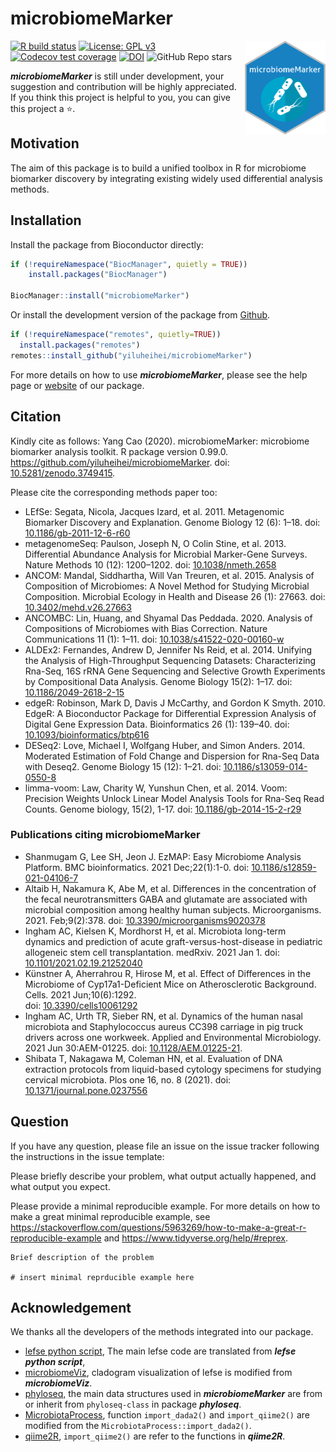 
<!-- README.md is generated from README.Rmd. Please edit that file -->

# microbiomeMarker

<a href='https://github.com/yiluheihei/microbiomeMarker'/><img src='man/figures/microbiomeMarker.png' height="150" align="right" />

<!-- badges: start -->

[![R build
status](https://github.com/yiluheihei/microbiomeMarker/workflows/R-CMD-check-bioc/badge.svg)](https://github.com/yiluheihei/microbiomeMarker/actions)
[![License: GPL
v3](https://img.shields.io/badge/License-GPLv3-blue.svg)](https://github.com/yiluheihei/microbiomeMarker/blob/master/LICENSE.md)
[![Codecov test
coverage](https://codecov.io/gh/yiluheihei/microbiomeMarker/branch/master/graph/badge.svg)](https://codecov.io/gh/yiluheihei/microbiomeMarker?branch=master)
[![DOI](https://zenodo.org/badge/215731961.svg)](https://zenodo.org/badge/latestdoi/215731961)
![GitHub Repo
stars](https://img.shields.io/github/stars/yiluheihei/microbiomeMarker?style=social)
<!-- badges: end -->

***microbiomeMarker*** is still under development, your suggestion and
contribution will be highly appreciated. If you think this project is
helpful to you, you can give this project a :star:.

## Motivation

The aim of this package is to build a unified toolbox in R for
microbiome biomarker discovery by integrating existing widely used
differential analysis methods.

## Installation

Install the package from Bioconductor directly:

``` r
if (!requireNamespace("BiocManager", quietly = TRUE))
    install.packages("BiocManager")

BiocManager::install("microbiomeMarker")
```

Or install the development version of the package from
[Github](https://github.com/yiluheihei/microbiomeMarker).

``` r
if (!requireNamespace("remotes", quietly=TRUE))
  install.packages("remotes")
remotes::install_github("yiluheihei/microbiomeMarker")
```

For more details on how to use ***microbiomeMarker***, please see the
help page or
[website](https://yiluheihei.github.io/microbiomeMarker/index.html) of
our package.

## Citation

Kindly cite as follows: Yang Cao (2020). microbiomeMarker: microbiome
biomarker analysis toolkit. R package version 0.99.0.
<https://github.com/yiluheihei/microbiomeMarker>. doi:
[10.5281/zenodo.3749415](https://doi.org/10.5281/zenodo.3749415).

Please cite the corresponding methods paper too:

-   LEfSe: Segata, Nicola, Jacques Izard, et al. 2011. Metagenomic
    Biomarker Discovery and Explanation. Genome Biology 12 (6): 1–18.
    doi:
    [10.1186/gb-2011-12-6-r60](https://doi.org/10.1186/gb-2011-12-6-r60)
-   metagenomeSeq: Paulson, Joseph N, O Colin Stine, et al. 2013.
    Differential Abundance Analysis for Microbial Marker-Gene Surveys.
    Nature Methods 10 (12): 1200–1202. doi:
    [10.1038/nmeth.2658](https://doi.org/10.1038/nmeth.2658)
-   ANCOM: Mandal, Siddhartha, Will Van Treuren, et al. 2015. Analysis
    of Composition of Microbiomes: A Novel Method for Studying Microbial
    Composition. Microbial Ecology in Health and Disease 26 (1): 27663.
    doi:
    [10.3402/mehd.v26.27663](https://doi.org/10.3402/mehd.v26.27663)
-   ANCOMBC: Lin, Huang, and Shyamal Das Peddada. 2020. Analysis of
    Compositions of Microbiomes with Bias Correction. Nature
    Communications 11 (1): 1–11. doi:
    [10.1038/s41522-020-00160-w](https://doi.org/10.1038/s41522-020-00160-w)
-   ALDEx2: Fernandes, Andrew D, Jennifer Ns Reid, et al. 2014. Unifying
    the Analysis of High-Throughput Sequencing Datasets: Characterizing
    Rna-Seq, 16S rRNA Gene Sequencing and Selective Growth Experiments
    by Compositional Data Analysis. Genome Biology 15(2): 1–17. doi:
    [10.1186/2049-2618-2-15](https://doi.org/10.1186/2049-2618-2-15)
-   edgeR: Robinson, Mark D, Davis J McCarthy, and Gordon K Smyth. 2010.
    EdgeR: A Bioconductor Package for Differential Expression Analysis
    of Digital Gene Expression Data. Bioinformatics 26 (1): 139–40. doi:
    [10.1093/bioinformatics/btp616](https://doi.org/10.1093/bioinformatics/btp616)
-   DESeq2: Love, Michael I, Wolfgang Huber, and Simon Anders. 2014.
    Moderated Estimation of Fold Change and Dispersion for Rna-Seq Data
    with Deseq2. Genome Biology 15 (12): 1–21. doi:
    [10.1186/s13059-014-0550-8](https://doi.org/10.1186/s13059-014-0550-8)
-   limma-voom: Law, Charity W, Yunshun Chen, et al. 2014. Voom:
    Precision Weights Unlock Linear Model Analysis Tools for Rna-Seq
    Read Counts. Genome biology, 15(2), 1-17. doi:
    [10.1186/gb-2014-15-2-r29](https://doi.org/10.1186/gb-2014-15-2-r29)

### Publications citing microbiomeMarker

-   Shanmugam G, Lee SH, Jeon J. EzMAP: Easy Microbiome Analysis
    Platform. BMC bioinformatics. 2021 Dec;22(1):1-0. doi:
    [10.1186/s12859-021-04106-7](https://doi.org/10.1186/s12859-021-04106-7)
-   Altaib H, Nakamura K, Abe M, et al. Differences in the concentration
    of the fecal neurotransmitters GABA and glutamate are associated
    with microbial composition among healthy human subjects.
    Microorganisms. 2021. Feb;9(2):378. doi:
    [10.3390/microorganisms9020378](https://doi.org/10.3390/microorganisms9020378)
-   Ingham AC, Kielsen K, Mordhorst H, et al. Microbiota long-term
    dynamics and prediction of acute graft-versus-host-disease in
    pediatric allogeneic stem cell transplantation. medRxiv. 2021 Jan 1.
    doi:
    [10.1101/2021.02.19.21252040](https://doi.org/10.1101/2021.02.19.21252040)
-   Künstner A, Aherrahrou R, Hirose M, et al. Effect of Differences in
    the Microbiome of Cyp17a1-Deficient Mice on Atherosclerotic
    Background. Cells. 2021 Jun;10(6):1292.  
    doi: [10.3390/cells10061292](https://doi.org/10.3390/cells10061292)
-   Ingham AC, Urth TR, Sieber RN, et al. Dynamics of the human nasal
    microbiota and Staphylococcus aureus CC398 carriage in pig truck
    drivers across one workweek. Applied and Environmental Microbiology.
    2021 Jun 30:AEM-01225. doi:
    [10.1128/AEM.01225-21](https://doi.org/10.1128/AEM.01225-21).
-   Shibata T, Nakagawa M, Coleman HN, et al. Evaluation of DNA
    extraction protocols from liquid-based cytology specimens for
    studying cervical microbiota. Plos one 16, no. 8 (2021). doi:
    [10.1371/journal.pone.0237556](https://doi.org/10.1371/journal.pone.0237556)

## Question

If you have any question, please file an issue on the issue tracker
following the instructions in the issue template:

Please briefly describe your problem, what output actually happened, and
what output you expect.

Please provide a minimal reproducible example. For more details on how
to make a great minimal reproducible example, see
<https://stackoverflow.com/questions/5963269/how-to-make-a-great-r-reproducible-example>
and <https://www.tidyverse.org/help/#reprex>.

    Brief description of the problem

    # insert minimal reprducible example here

## Acknowledgement

We thanks all the developers of the methods integrated into our package.

-   [lefse python
    script](https://bitbucket.org/biobakery/biobakery/wiki/lefse), The
    main lefse code are translated from ***lefse python script***,
-   [microbiomeViz](https://github.com/lch14forever/microbiomeViz),
    cladogram visualization of lefse is modified from
    ***microbiomeViz***.
-   [phyloseq](https://github.com/joey711/phyloseq), the main data
    structures used in ***microbiomeMarker*** are from or inherit from
    `phyloseq-class` in package ***phyloseq***.
-   [MicrobiotaProcess](https://github.com/YuLab-SMU/MicrobiotaProcess),
    function `import_dada2()` and `import_qiime2()` are modified from
    the `MicrobiotaProcess::import_dada2()`.
-   [qiime2R](https://github.com/jbisanz/qiime2R), `import_qiime2()` are
    refer to the functions in ***qiime2R***.
